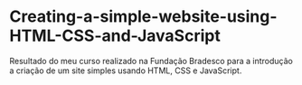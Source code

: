 # Creating-a-simple-website-using-HTML-CSS-and-JavaScript
Resultado do meu curso realizado na Fundação Bradesco para a introdução a criação de um site simples usando HTML, CSS e JavaScript.
